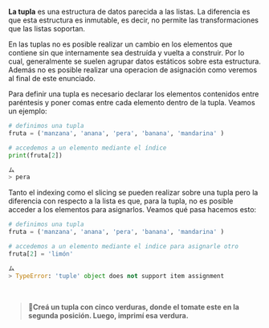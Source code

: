 **La tupla** es una estructura de datos parecida a las listas. La diferencia es que esta estructura es inmutable, es decir, no permite las transformaciones que las listas soportan.  

En las tuplas no es posible realizar un cambio en los elementos que contiene sin que internamente sea destruída y vuelta a construir. Por lo cual, generalmente se suelen agrupar datos estáticos sobre esta estructura. Además no es posible realizar una operacion de asignación como veremos al final de este enunciado.

Para definir una tupla es necesario declarar los elementos contenidos entre paréntesis y poner comas entre cada elemento dentro de la tupla.
Veamos un ejemplo:

``` python
# definimos una tupla
fruta = ('manzana', 'anana', 'pera', 'banana', 'mandarina' )

# accedemos a un elemento mediante el índice
print(fruta[2])

ム
> pera 
``` 

Tanto el indexing como el slicing se pueden realizar sobre una tupla pero la diferencia con respecto a la lista es que, para la tupla, no es posible acceder a los elementos para asignarlos.
Veamos qué pasa hacemos esto:

``` python
# definimos una tupla
fruta = ('manzana', 'anana', 'pera', 'banana', 'mandarina' )

# accedemos a un elemento mediante el indice para asignarle otro
fruta[2] = 'limón'

ム
> TypeError: 'tuple' object does not support item assignment
``` 
<br>

> :memo:**Creá un tupla con cinco verduras, donde el tomate este en la segunda posición. Luego, imprimí esa verdura.**